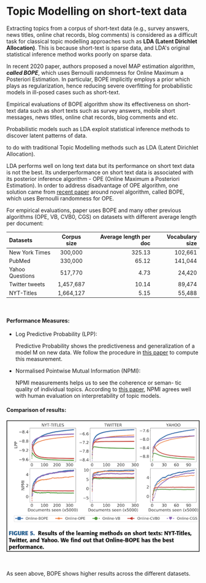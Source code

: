 # Topic Modelling on short-text data 

Extracting topics from a corpus of short-text data (e.g., survey answers, news titles, online chat records, blog comments) is considered as a difficult task for classical topic modelling approaches such as **LDA (Latent Dirichlet Allocation)**. This is because short-text is sparse data, and LDA's original statistical inference method works poorly on sparse data.

In recent 2020 paper, authors proposed a novel MAP estimation algorithm, ***called BOPE***, which uses Bernoulli randomness for Online Maximum a Posteriori Estimation. In particular, BOPE implicitly employs a prior which plays as regularization, hence reducing severe overfitting for probabilistic models in ill-posed cases such as short-text.   


Empirical evaluations of BOPE algorithm show its effectiveness on short-text data such as short texts such as survey answers, mobile short messages, news titles, online chat records, blog comments and etc.





 





Probabilistic models such as LDA exploit statistical inference methods to discover latent patterns of data.

to do with traditional Topic Modelling methods such as LDA (Latent Dirichlet Allocation).

LDA performs well on long text data but its performance on short text data is not the best. Its underperformance on short text data is associated with its posterior inference algorithm - OPE (Online Maximum a Posteriori Estimation).
In order to address disadvantage of OPE algorithm, one solution came from [recent paper](https://ieeexplore.ieee.org/stamp/stamp.jsp?tp=&arnumber=9138369) around novel algorithm, called BOPE, which uses Bernoulli randomness for OPE.

For empirical evaluations, paper uses BOPE and many other previous algorithms (OPE, VB, CVB0, CGS) on datasets with different average length per document:

| Datasets       | Corpus size  | Average length per doc  | Vocabulary size|
| :------------- | :----------: | -----------: |-----------: |
| New York Times | 300,000   | 325.13    | 102,661 |
| PubMed | 330,000 | 65.12 | 141,044 |
| Yahoo Questions | 517,770 | 4.73 | 24,420 | 
| Twitter tweets | 1,457,687 | 10.14 | 89,474 | 
| NYT-Titles | 1,664,127 | 5.15 | 55,488 | 

&nbsp;
&nbsp;

#### Performance Measures:
- Log Predictive Probability (LPP):

    Predictive Probability shows the predictiveness and generalization of a model M on new data. We follow the procedure in [this paper](https://arxiv.org/pdf/1206.6425.pdf) to compute this measurement. 

- Normalised Pointwise Mutual Information (NPMI): 

    NPMI measurements helps us to see the coherence or seman- tic quality of individual topics. According to [this paper](https://www.ams.org/journals/tran/1943-054-03/S0002-9947-1943-0009263-7/S0002-9947-1943-0009263-7.pdf), NPMI agrees well with human evaluation on interpretability of topic models.


#### **Comparison of results:**

![s1](./screenshot-1.png)

&nbsp;
&nbsp;

As seen above, BOPE shows higher results across the different datasets. 

